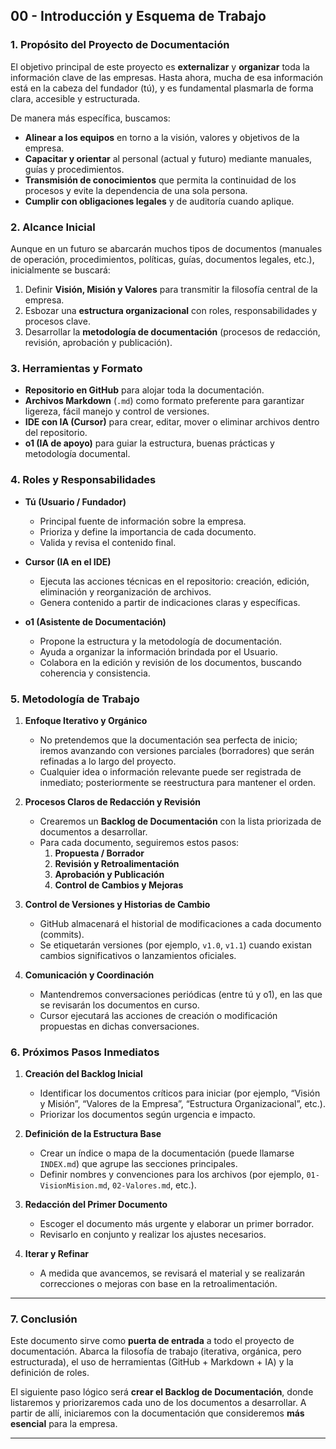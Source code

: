 ## 00 - Introducción y Esquema de Trabajo

### 1. Propósito del Proyecto de Documentación
El objetivo principal de este proyecto es **externalizar** y **organizar** toda la información clave de las empresas. Hasta ahora, mucha de esa información está en la cabeza del fundador (tú), y es fundamental plasmarla de forma clara, accesible y estructurada.

De manera más específica, buscamos:
- **Alinear a los equipos** en torno a la visión, valores y objetivos de la empresa.  
- **Capacitar y orientar** al personal (actual y futuro) mediante manuales, guías y procedimientos.  
- **Transmisión de conocimientos** que permita la continuidad de los procesos y evite la dependencia de una sola persona.  
- **Cumplir con obligaciones legales** y de auditoría cuando aplique.  

### 2. Alcance Inicial
Aunque en un futuro se abarcarán muchos tipos de documentos (manuales de operación, procedimientos, políticas, guías, documentos legales, etc.), inicialmente se buscará:
1. Definir **Visión, Misión y Valores** para transmitir la filosofía central de la empresa.  
2. Esbozar una **estructura organizacional** con roles, responsabilidades y procesos clave.  
3. Desarrollar la **metodología de documentación** (procesos de redacción, revisión, aprobación y publicación).  

### 3. Herramientas y Formato
- **Repositorio en GitHub** para alojar toda la documentación.  
- **Archivos Markdown** (`.md`) como formato preferente para garantizar ligereza, fácil manejo y control de versiones.  
- **IDE con IA (Cursor)** para crear, editar, mover o eliminar archivos dentro del repositorio.  
- **o1 (IA de apoyo)** para guiar la estructura, buenas prácticas y metodología documental.  

### 4. Roles y Responsabilidades

- **Tú (Usuario / Fundador)**  
  - Principal fuente de información sobre la empresa.  
  - Prioriza y define la importancia de cada documento.  
  - Valida y revisa el contenido final.  

- **Cursor (IA en el IDE)**  
  - Ejecuta las acciones técnicas en el repositorio: creación, edición, eliminación y reorganización de archivos.  
  - Genera contenido a partir de indicaciones claras y específicas.  

- **o1 (Asistente de Documentación)**  
  - Propone la estructura y la metodología de documentación.  
  - Ayuda a organizar la información brindada por el Usuario.  
  - Colabora en la edición y revisión de los documentos, buscando coherencia y consistencia.  

### 5. Metodología de Trabajo

1. **Enfoque Iterativo y Orgánico**  
   - No pretendemos que la documentación sea perfecta de inicio; iremos avanzando con versiones parciales (borradores) que serán refinadas a lo largo del proyecto.  
   - Cualquier idea o información relevante puede ser registrada de inmediato; posteriormente se reestructura para mantener el orden.  

2. **Procesos Claros de Redacción y Revisión**  
   - Crearemos un **Backlog de Documentación** con la lista priorizada de documentos a desarrollar.  
   - Para cada documento, seguiremos estos pasos:  
     1. **Propuesta / Borrador**  
     2. **Revisión y Retroalimentación**  
     3. **Aprobación y Publicación**  
     4. **Control de Cambios y Mejoras**  

3. **Control de Versiones y Historias de Cambio**  
   - GitHub almacenará el historial de modificaciones a cada documento (commits).  
   - Se etiquetarán versiones (por ejemplo, `v1.0`, `v1.1`) cuando existan cambios significativos o lanzamientos oficiales.  

4. **Comunicación y Coordinación**  
   - Mantendremos conversaciones periódicas (entre tú y o1), en las que se revisarán los documentos en curso.  
   - Cursor ejecutará las acciones de creación o modificación propuestas en dichas conversaciones.

### 6. Próximos Pasos Inmediatos

1. **Creación del Backlog Inicial**  
   - Identificar los documentos críticos para iniciar (por ejemplo, “Visión y Misión”, “Valores de la Empresa”, “Estructura Organizacional”, etc.).  
   - Priorizar los documentos según urgencia e impacto.  

2. **Definición de la Estructura Base**  
   - Crear un índice o mapa de la documentación (puede llamarse `INDEX.md`) que agrupe las secciones principales.  
   - Definir nombres y convenciones para los archivos (por ejemplo, `01-VisionMision.md`, `02-Valores.md`, etc.).  

3. **Redacción del Primer Documento**  
   - Escoger el documento más urgente y elaborar un primer borrador.  
   - Revisarlo en conjunto y realizar los ajustes necesarios.  

4. **Iterar y Refinar**  
   - A medida que avancemos, se revisará el material y se realizarán correcciones o mejoras con base en la retroalimentación.  

---

### 7. Conclusión

Este documento sirve como **puerta de entrada** a todo el proyecto de documentación. Abarca la filosofía de trabajo (iterativa, orgánica, pero estructurada), el uso de herramientas (GitHub + Markdown + IA) y la definición de roles.

El siguiente paso lógico será **crear el Backlog de Documentación**, donde listaremos y priorizaremos cada uno de los documentos a desarrollar. A partir de allí, iniciaremos con la documentación que consideremos **más esencial** para la empresa.

---